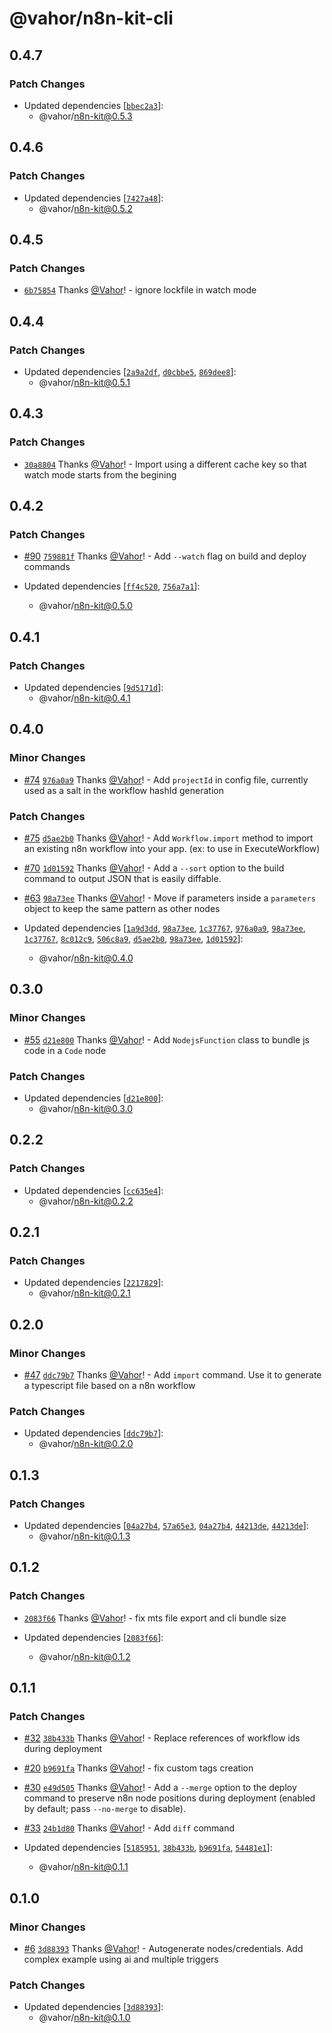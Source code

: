 # @vahor/n8n-kit-cli

## 0.4.7

### Patch Changes

- Updated dependencies [[`bbec2a3`](https://github.com/Vahor/n8n-kit/commit/bbec2a3e6aeec6c0de92b3c47bdc308900a3a0d2)]:
  - @vahor/n8n-kit@0.5.3

## 0.4.6

### Patch Changes

- Updated dependencies [[`7427a48`](https://github.com/Vahor/n8n-kit/commit/7427a48e2febd8b19738ab6e9cc874c6611b8aa2)]:
  - @vahor/n8n-kit@0.5.2

## 0.4.5

### Patch Changes

- [`6b75854`](https://github.com/Vahor/n8n-kit/commit/6b7585492e674c88abde529b065b2cbe5a34f90a) Thanks [@Vahor](https://github.com/Vahor)! - ignore lockfile in watch mode

## 0.4.4

### Patch Changes

- Updated dependencies [[`2a9a2df`](https://github.com/Vahor/n8n-kit/commit/2a9a2dfeec3d5fcf0598b90c1137ecffd66302a9), [`d0cbbe5`](https://github.com/Vahor/n8n-kit/commit/d0cbbe582a5e0977421f7344195b9c628874473c), [`869dee8`](https://github.com/Vahor/n8n-kit/commit/869dee8c059b1aee52946d867f0be0d3d9647315)]:
  - @vahor/n8n-kit@0.5.1

## 0.4.3

### Patch Changes

- [`30a8804`](https://github.com/Vahor/n8n-kit/commit/30a8804f15c709d2ecb167dbebff619138c88836) Thanks [@Vahor](https://github.com/Vahor)! - Import using a different cache key so that watch mode starts from the begining

## 0.4.2

### Patch Changes

- [#90](https://github.com/Vahor/n8n-kit/pull/90) [`759881f`](https://github.com/Vahor/n8n-kit/commit/759881f651a1cbae67e53f284715d61fc497d48f) Thanks [@Vahor](https://github.com/Vahor)! - Add `--watch` flag on build and deploy commands

- Updated dependencies [[`ff4c520`](https://github.com/Vahor/n8n-kit/commit/ff4c520e87e6db717abc033b86a7372b23492d81), [`756a7a1`](https://github.com/Vahor/n8n-kit/commit/756a7a1aa75538505d18d7c41e240577baa9e0fb)]:
  - @vahor/n8n-kit@0.5.0

## 0.4.1

### Patch Changes

- Updated dependencies [[`9d5171d`](https://github.com/Vahor/n8n-kit/commit/9d5171d3f871b396c4040915681b211010fcb04a)]:
  - @vahor/n8n-kit@0.4.1

## 0.4.0

### Minor Changes

- [#74](https://github.com/Vahor/n8n-kit/pull/74) [`976a0a9`](https://github.com/Vahor/n8n-kit/commit/976a0a9de63ae0f16097041eab1bbc7de8a77918) Thanks [@Vahor](https://github.com/Vahor)! - Add `projectId` in config file, currently used as a salt in the workflow hashId generation

### Patch Changes

- [#75](https://github.com/Vahor/n8n-kit/pull/75) [`d5ae2b0`](https://github.com/Vahor/n8n-kit/commit/d5ae2b050abc89951a4144c4884790983b380ab2) Thanks [@Vahor](https://github.com/Vahor)! - Add `Workflow.import` method to import an existing n8n workflow into your app. (ex: to use in ExecuteWorkflow)

- [#70](https://github.com/Vahor/n8n-kit/pull/70) [`1d01592`](https://github.com/Vahor/n8n-kit/commit/1d0159268c127d762de6bc2396b2bb8dbc89f4c5) Thanks [@Vahor](https://github.com/Vahor)! - Add a `--sort` option to the build command to output JSON that is easily diffable.

- [#63](https://github.com/Vahor/n8n-kit/pull/63) [`98a73ee`](https://github.com/Vahor/n8n-kit/commit/98a73ee26e295504c723b8d20c068e9dd55c0890) Thanks [@Vahor](https://github.com/Vahor)! - Move if parameters inside a `parameters` object to keep the same pattern as other nodes

- Updated dependencies [[`1a9d3dd`](https://github.com/Vahor/n8n-kit/commit/1a9d3dddff47fca9e34aab9107c0dee7176aea29), [`98a73ee`](https://github.com/Vahor/n8n-kit/commit/98a73ee26e295504c723b8d20c068e9dd55c0890), [`1c37767`](https://github.com/Vahor/n8n-kit/commit/1c377671c54eac93676e5ef1154db636c8d54b3e), [`976a0a9`](https://github.com/Vahor/n8n-kit/commit/976a0a9de63ae0f16097041eab1bbc7de8a77918), [`98a73ee`](https://github.com/Vahor/n8n-kit/commit/98a73ee26e295504c723b8d20c068e9dd55c0890), [`1c37767`](https://github.com/Vahor/n8n-kit/commit/1c377671c54eac93676e5ef1154db636c8d54b3e), [`8c012c9`](https://github.com/Vahor/n8n-kit/commit/8c012c91ba8449dee3cdaa3e82fffab19499b939), [`506c8a9`](https://github.com/Vahor/n8n-kit/commit/506c8a9ef95a7d0ee283b42242dbe02a97f2d48b), [`d5ae2b0`](https://github.com/Vahor/n8n-kit/commit/d5ae2b050abc89951a4144c4884790983b380ab2), [`98a73ee`](https://github.com/Vahor/n8n-kit/commit/98a73ee26e295504c723b8d20c068e9dd55c0890), [`1d01592`](https://github.com/Vahor/n8n-kit/commit/1d0159268c127d762de6bc2396b2bb8dbc89f4c5)]:
  - @vahor/n8n-kit@0.4.0

## 0.3.0

### Minor Changes

- [#55](https://github.com/Vahor/n8n-kit/pull/55) [`d21e800`](https://github.com/Vahor/n8n-kit/commit/d21e800eb8c504bdc9c04f54b20c487d42f09c0c) Thanks [@Vahor](https://github.com/Vahor)! - Add `NodejsFunction` class to bundle js code in a `Code` node

### Patch Changes

- Updated dependencies [[`d21e800`](https://github.com/Vahor/n8n-kit/commit/d21e800eb8c504bdc9c04f54b20c487d42f09c0c)]:
  - @vahor/n8n-kit@0.3.0

## 0.2.2

### Patch Changes

- Updated dependencies [[`cc635e4`](https://github.com/Vahor/n8n-kit/commit/cc635e4f2c066fabee253c15c19c82e86b256a2f)]:
  - @vahor/n8n-kit@0.2.2

## 0.2.1

### Patch Changes

- Updated dependencies [[`2217829`](https://github.com/Vahor/n8n-kit/commit/221782925a063377d8cdf89ebe6c121a65556ae8)]:
  - @vahor/n8n-kit@0.2.1

## 0.2.0

### Minor Changes

- [#47](https://github.com/Vahor/n8n-kit/pull/47) [`ddc79b7`](https://github.com/Vahor/n8n-kit/commit/ddc79b752dab214c39d0dfc019db5f76dbb7c62a) Thanks [@Vahor](https://github.com/Vahor)! - Add `import` command. Use it to generate a typescript file based on a n8n workflow

### Patch Changes

- Updated dependencies [[`ddc79b7`](https://github.com/Vahor/n8n-kit/commit/ddc79b752dab214c39d0dfc019db5f76dbb7c62a)]:
  - @vahor/n8n-kit@0.2.0

## 0.1.3

### Patch Changes

- Updated dependencies [[`04a27b4`](https://github.com/Vahor/n8n-kit/commit/04a27b4f34071428c2dc4a677eb55d1edcda7c23), [`57a65e3`](https://github.com/Vahor/n8n-kit/commit/57a65e3ce8c00c14f2a7ce2abb0648f88040bb0b), [`04a27b4`](https://github.com/Vahor/n8n-kit/commit/04a27b4f34071428c2dc4a677eb55d1edcda7c23), [`44213de`](https://github.com/Vahor/n8n-kit/commit/44213de27009f1187828f941959109d33176e8cb), [`44213de`](https://github.com/Vahor/n8n-kit/commit/44213de27009f1187828f941959109d33176e8cb)]:
  - @vahor/n8n-kit@0.1.3

## 0.1.2

### Patch Changes

- [`2083f66`](https://github.com/Vahor/n8n-kit/commit/2083f6677a71481d7f974a9e7befc521600d87b3) Thanks [@Vahor](https://github.com/Vahor)! - fix mts file export and cli bundle size

- Updated dependencies [[`2083f66`](https://github.com/Vahor/n8n-kit/commit/2083f6677a71481d7f974a9e7befc521600d87b3)]:
  - @vahor/n8n-kit@0.1.2

## 0.1.1

### Patch Changes

- [#32](https://github.com/Vahor/n8n-kit/pull/32) [`38b433b`](https://github.com/Vahor/n8n-kit/commit/38b433b1a46b57ff9050c6d76aa84e691655f942) Thanks [@Vahor](https://github.com/Vahor)! - Replace references of workflow ids during deployment

- [#20](https://github.com/Vahor/n8n-kit/pull/20) [`b9691fa`](https://github.com/Vahor/n8n-kit/commit/b9691face3605073254b00d4b2b8eb9231bfa6a2) Thanks [@Vahor](https://github.com/Vahor)! - fix custom tags creation

- [#30](https://github.com/Vahor/n8n-kit/pull/30) [`e49d505`](https://github.com/Vahor/n8n-kit/commit/e49d50503262e941ff32b8487d2c1d02c5c11c9d) Thanks [@Vahor](https://github.com/Vahor)! - Add a `--merge` option to the deploy command to preserve n8n node positions during deployment (enabled by default; pass `--no-merge` to disable).

- [#33](https://github.com/Vahor/n8n-kit/pull/33) [`24b1d80`](https://github.com/Vahor/n8n-kit/commit/24b1d80a79b7af664ccd3763c210205e4e47e22f) Thanks [@Vahor](https://github.com/Vahor)! - Add `diff` command

- Updated dependencies [[`5185951`](https://github.com/Vahor/n8n-kit/commit/5185951586e81dd56ea3de6ea645588fd0319795), [`38b433b`](https://github.com/Vahor/n8n-kit/commit/38b433b1a46b57ff9050c6d76aa84e691655f942), [`b9691fa`](https://github.com/Vahor/n8n-kit/commit/b9691face3605073254b00d4b2b8eb9231bfa6a2), [`54481e1`](https://github.com/Vahor/n8n-kit/commit/54481e14594f65d3eb6f1b7d7edc5f7fe48a283d)]:
  - @vahor/n8n-kit@0.1.1

## 0.1.0

### Minor Changes

- [#6](https://github.com/Vahor/n8n-kit/pull/6) [`3d88393`](https://github.com/Vahor/n8n-kit/commit/3d88393cbf164e6fdeadab5e2facb58458042e82) Thanks [@Vahor](https://github.com/Vahor)! - Autogenerate nodes/credentials. Add complex example using ai and multiple triggers

### Patch Changes

- Updated dependencies [[`3d88393`](https://github.com/Vahor/n8n-kit/commit/3d88393cbf164e6fdeadab5e2facb58458042e82)]:
  - @vahor/n8n-kit@0.1.0
